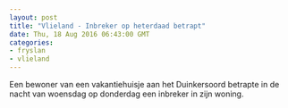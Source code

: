 ```yaml
---
layout: post
title: "Vlieland - Inbreker op heterdaad betrapt"
date: Thu, 18 Aug 2016 06:43:00 GMT
categories: 
- fryslan 
- vlieland 
---
```


Een bewoner van een vakantiehuisje aan het Duinkersoord betrapte in de nacht van woensdag op donderdag een inbreker in zijn woning.
